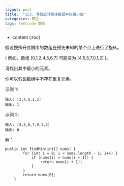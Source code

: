 ```yaml
---
layout: post
title:  "153. 寻找旋转排序数组中的最小值"
categories: 算法
tags: leetcode 数组
---
```


* content
{:toc}

<!--more-->

假设按照升序排序的数组在预先未知的某个点上进行了旋转。

( 例如，数组 [0,1,2,4,5,6,7] 可能变为 [4,5,6,7,0,1,2] )。

请找出其中最小的元素。

你可以假设数组中不存在重复元素。

示例 1:

```
输入: [3,4,5,1,2]
输出: 1
```

示例 2:

```
输入: [4,5,6,7,0,1,2]
输出: 0
```

解：

```
public int findMin(int[] nums) {
        for (int i = 0; i < nums.length - 1; i++) {
            if (nums[i] > nums[i + 1]) {
                return nums[i + 1];
            }
        }
        return nums[0];
    }
```